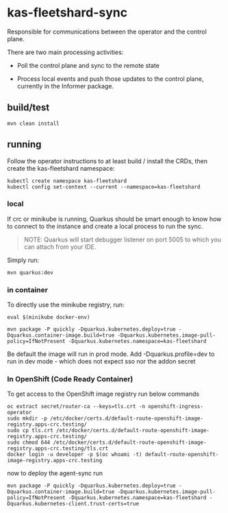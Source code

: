 # kas-fleetshard-sync

Responsible for communications between the operator and the control plane.

There are two main processing activities:

- Poll the control plane and sync to the remote state

- Process local events and push those updates to the control plane, currently in the Informer package.

## build/test

```shell
mvn clean install
```

## running

Follow the operator instructions to at least build / install the CRDs, then create the kas-fleetshard namespace:

```shell
kubectl create namespace kas-fleetshard
kubectl config set-context --current --namespace=kas-fleetshard
```

### local

If crc or minikube is running, Quarkus should be smart enough to know how to connect to the instance and create a local process to run the sync.  

> NOTE: Quarkus will start debugger listener on port 5005 to which you can attach from your IDE.

Simply run:

```shell
mvn quarkus:dev
```

### in container

To directly use the minikube registry, run:

```shell
eval $(minikube docker-env)

mvn package -P quickly -Dquarkus.kubernetes.deploy=true -Dquarkus.container-image.build=true -Dquarkus.kubernetes.image-pull-policy=IfNotPresent -Dquarkus.kubernetes.namespace=kas-fleetshard
```

Be default the image will run in prod mode.  Add -Dquarkus.profile=dev to run in dev mode - which does not expect sso nor the addon secret

### In OpenShift (Code Ready Container)

To get access to the OpenShift image registry run below commands

```shell
oc extract secret/router-ca --keys=tls.crt -n openshift-ingress-operator
sudo mkdir -p /etc/docker/certs.d/default-route-openshift-image-registry.apps-crc.testing/ 
sudo cp tls.crt /etc/docker/certs.d/default-route-openshift-image-registry.apps-crc.testing/
sudo chmod 644 /etc/docker/certs.d/default-route-openshift-image-registry.apps-crc.testing/tls.crt
docker login -u developer -p $(oc whoami -t) default-route-openshift-image-registry.apps-crc.testing
```

now to deploy the agent-sync run

```shell
mvn package -P quickly -Dquarkus.kubernetes.deploy=true -Dquarkus.container-image.build=true -Dquarkus.kubernetes.image-pull-policy=IfNotPresent -Dquarkus.kubernetes.namespace=kas-fleetshard -Dquarkus.kubernetes-client.trust-certs=true
```
